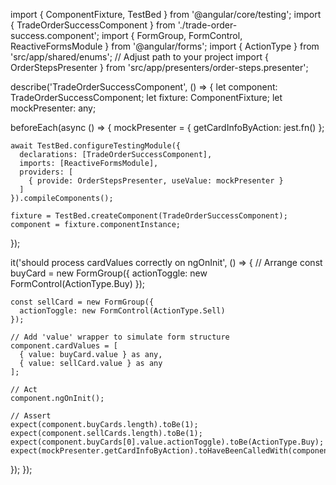 import { ComponentFixture, TestBed } from '@angular/core/testing';
import { TradeOrderSuccessComponent } from './trade-order-success.component';
import { FormGroup, FormControl, ReactiveFormsModule } from '@angular/forms';
import { ActionType } from 'src/app/shared/enums'; // Adjust path to your project
import { OrderStepsPresenter } from 'src/app/presenters/order-steps.presenter';

describe('TradeOrderSuccessComponent', () => {
  let component: TradeOrderSuccessComponent;
  let fixture: ComponentFixture<TradeOrderSuccessComponent>;
  let mockPresenter: any;

  beforeEach(async () => {
    mockPresenter = {
      getCardInfoByAction: jest.fn()
    };

    await TestBed.configureTestingModule({
      declarations: [TradeOrderSuccessComponent],
      imports: [ReactiveFormsModule],
      providers: [
        { provide: OrderStepsPresenter, useValue: mockPresenter }
      ]
    }).compileComponents();

    fixture = TestBed.createComponent(TradeOrderSuccessComponent);
    component = fixture.componentInstance;
  });

  it('should process cardValues correctly on ngOnInit', () => {
    // Arrange
    const buyCard = new FormGroup({
      actionToggle: new FormControl(ActionType.Buy)
    });

    const sellCard = new FormGroup({
      actionToggle: new FormControl(ActionType.Sell)
    });

    // Add 'value' wrapper to simulate form structure
    component.cardValues = [
      { value: buyCard.value } as any,
      { value: sellCard.value } as any
    ];

    // Act
    component.ngOnInit();

    // Assert
    expect(component.buyCards.length).toBe(1);
    expect(component.sellCards.length).toBe(1);
    expect(component.buyCards[0].value.actionToggle).toBe(ActionType.Buy);
    expect(mockPresenter.getCardInfoByAction).toHaveBeenCalledWith(component.cardValues);
  });
});